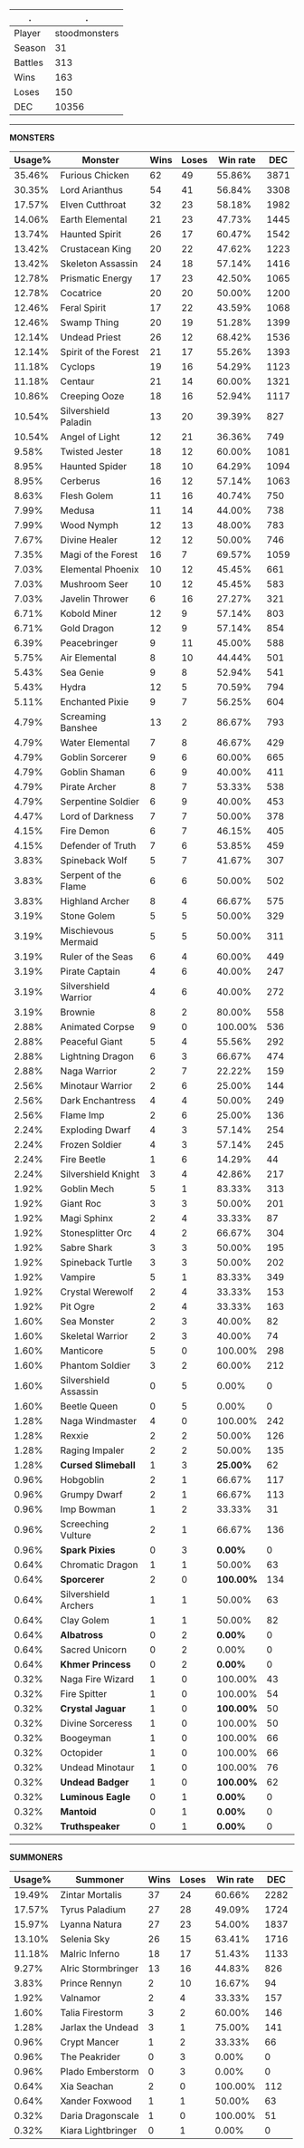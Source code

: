 .|.
|-|-
Player|stoodmonsters
Season|31
Battles|313
Wins|163
Loses|150
DEC|10356

---
**MONSTERS**

Usage%|Monster|Wins|Loses|Win rate|DEC|
-|-|-|-|-|-|
35.46%|Furious Chicken|62|49|55.86%|3871|
30.35%|Lord Arianthus|54|41|56.84%|3308|
17.57%|Elven Cutthroat|32|23|58.18%|1982|
14.06%|Earth Elemental|21|23|47.73%|1445|
13.74%|Haunted Spirit|26|17|60.47%|1542|
13.42%|Crustacean King|20|22|47.62%|1223|
13.42%|Skeleton Assassin|24|18|57.14%|1416|
12.78%|Prismatic Energy|17|23|42.50%|1065|
12.78%|Cocatrice|20|20|50.00%|1200|
12.46%|Feral Spirit|17|22|43.59%|1068|
12.46%|Swamp Thing|20|19|51.28%|1399|
12.14%|Undead Priest|26|12|68.42%|1536|
12.14%|Spirit of the Forest|21|17|55.26%|1393|
11.18%|Cyclops|19|16|54.29%|1123|
11.18%|Centaur|21|14|60.00%|1321|
10.86%|Creeping Ooze|18|16|52.94%|1117|
10.54%|Silvershield Paladin|13|20|39.39%|827|
10.54%|Angel of Light|12|21|36.36%|749|
9.58%|Twisted Jester|18|12|60.00%|1081|
8.95%|Haunted Spider|18|10|64.29%|1094|
8.95%|Cerberus|16|12|57.14%|1063|
8.63%|Flesh Golem|11|16|40.74%|750|
7.99%|Medusa|11|14|44.00%|738|
7.99%|Wood Nymph|12|13|48.00%|783|
7.67%|Divine Healer|12|12|50.00%|746|
7.35%|Magi of the Forest|16|7|69.57%|1059|
7.03%|Elemental Phoenix|10|12|45.45%|661|
7.03%|Mushroom Seer|10|12|45.45%|583|
7.03%|Javelin Thrower|6|16|27.27%|321|
6.71%|Kobold Miner|12|9|57.14%|803|
6.71%|Gold Dragon|12|9|57.14%|854|
6.39%|Peacebringer|9|11|45.00%|588|
5.75%|Air Elemental|8|10|44.44%|501|
5.43%|Sea Genie|9|8|52.94%|541|
5.43%|Hydra|12|5|70.59%|794|
5.11%|Enchanted Pixie|9|7|56.25%|604|
4.79%|Screaming Banshee|13|2|86.67%|793|
4.79%|Water Elemental|7|8|46.67%|429|
4.79%|Goblin Sorcerer|9|6|60.00%|665|
4.79%|Goblin Shaman|6|9|40.00%|411|
4.79%|Pirate Archer|8|7|53.33%|538|
4.79%|Serpentine Soldier|6|9|40.00%|453|
4.47%|Lord of Darkness|7|7|50.00%|378|
4.15%|Fire Demon|6|7|46.15%|405|
4.15%|Defender of Truth|7|6|53.85%|459|
3.83%|Spineback Wolf|5|7|41.67%|307|
3.83%|Serpent of the Flame|6|6|50.00%|502|
3.83%|Highland Archer|8|4|66.67%|575|
3.19%|Stone Golem|5|5|50.00%|329|
3.19%|Mischievous Mermaid|5|5|50.00%|311|
3.19%|Ruler of the Seas|6|4|60.00%|449|
3.19%|Pirate Captain|4|6|40.00%|247|
3.19%|Silvershield Warrior|4|6|40.00%|272|
3.19%|Brownie|8|2|80.00%|558|
2.88%|Animated Corpse|9|0|100.00%|536|
2.88%|Peaceful Giant|5|4|55.56%|292|
2.88%|Lightning Dragon|6|3|66.67%|474|
2.88%|Naga Warrior|2|7|22.22%|159|
2.56%|Minotaur Warrior|2|6|25.00%|144|
2.56%|Dark Enchantress|4|4|50.00%|249|
2.56%|Flame Imp|2|6|25.00%|136|
2.24%|Exploding Dwarf|4|3|57.14%|254|
2.24%|Frozen Soldier|4|3|57.14%|245|
2.24%|Fire Beetle|1|6|14.29%|44|
2.24%|Silvershield Knight|3|4|42.86%|217|
1.92%|Goblin Mech|5|1|83.33%|313|
1.92%|Giant Roc|3|3|50.00%|201|
1.92%|Magi Sphinx|2|4|33.33%|87|
1.92%|Stonesplitter Orc|4|2|66.67%|304|
1.92%|Sabre Shark|3|3|50.00%|195|
1.92%|Spineback Turtle|3|3|50.00%|202|
1.92%|Vampire|5|1|83.33%|349|
1.92%|Crystal Werewolf|2|4|33.33%|153|
1.92%|Pit Ogre|2|4|33.33%|163|
1.60%|Sea Monster|2|3|40.00%|82|
1.60%|Skeletal Warrior|2|3|40.00%|74|
1.60%|Manticore|5|0|100.00%|298|
1.60%|Phantom Soldier|3|2|60.00%|212|
1.60%|Silvershield Assassin|0|5|0.00%|0|
1.60%|Beetle Queen|0|5|0.00%|0|
1.28%|Naga Windmaster|4|0|100.00%|242|
1.28%|Rexxie|2|2|50.00%|126|
1.28%|Raging Impaler|2|2|50.00%|135|
1.28%|**Cursed Slimeball**|1|3|**25.00%**|62|
0.96%|Hobgoblin|2|1|66.67%|117|
0.96%|Grumpy Dwarf|2|1|66.67%|113|
0.96%|Imp Bowman|1|2|33.33%|31|
0.96%|Screeching Vulture|2|1|66.67%|136|
0.96%|**Spark Pixies**|0|3|**0.00%**|0|
0.64%|Chromatic Dragon|1|1|50.00%|63|
0.64%|**Sporcerer**|2|0|**100.00%**|134|
0.64%|Silvershield Archers|1|1|50.00%|63|
0.64%|Clay Golem|1|1|50.00%|82|
0.64%|**Albatross**|0|2|**0.00%**|0|
0.64%|Sacred Unicorn|0|2|0.00%|0|
0.64%|**Khmer Princess**|0|2|**0.00%**|0|
0.32%|Naga Fire Wizard|1|0|100.00%|43|
0.32%|Fire Spitter|1|0|100.00%|54|
0.32%|**Crystal Jaguar**|1|0|**100.00%**|50|
0.32%|Divine Sorceress|1|0|100.00%|50|
0.32%|Boogeyman|1|0|100.00%|66|
0.32%|Octopider|1|0|100.00%|66|
0.32%|Undead Minotaur|1|0|100.00%|76|
0.32%|**Undead Badger**|1|0|**100.00%**|62|
0.32%|**Luminous Eagle**|0|1|**0.00%**|0|
0.32%|**Mantoid**|0|1|**0.00%**|0|
0.32%|**Truthspeaker**|0|1|**0.00%**|0|

---
**SUMMONERS**

Usage%|Summoner|Wins|Loses|Win rate|DEC|
-|-|-|-|-|-|
19.49%|Zintar Mortalis|37|24|60.66%|2282|
17.57%|Tyrus Paladium|27|28|49.09%|1724|
15.97%|Lyanna Natura|27|23|54.00%|1837|
13.10%|Selenia Sky|26|15|63.41%|1716|
11.18%|Malric Inferno|18|17|51.43%|1133|
9.27%|Alric Stormbringer|13|16|44.83%|826|
3.83%|Prince Rennyn|2|10|16.67%|94|
1.92%|Valnamor|2|4|33.33%|157|
1.60%|Talia Firestorm|3|2|60.00%|146|
1.28%|Jarlax the Undead|3|1|75.00%|141|
0.96%|Crypt Mancer|1|2|33.33%|66|
0.96%|The Peakrider|0|3|0.00%|0|
0.96%|Plado Emberstorm|0|3|0.00%|0|
0.64%|Xia Seachan|2|0|100.00%|112|
0.64%|Xander Foxwood|1|1|50.00%|63|
0.32%|Daria Dragonscale|1|0|100.00%|51|
0.32%|Kiara Lightbringer|0|1|0.00%|0|
